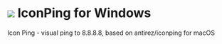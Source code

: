 # ![][logo] IconPing for Windows
[logo]: https://bttfhvitalia.altervista.org/world_icon.png ""
Icon Ping - visual ping to 8.8.8.8, based on antirez/iconping for macOS
